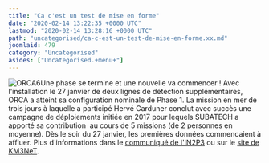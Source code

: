 ```yaml
---
title: "Ca c'est un test de mise en forme"
date: "2020-02-14 13:22:35 +0000 UTC"
lastmod: "2020-02-14 13:28:16 +0000 UTC"
path: "uncategorised/ca-c-est-un-test-de-mise-en-forme.xx.md"
joomlaid: 479
category: "Uncategorised"
asides: ["Uncategorised.+menu+"]
---
```

![ORCA6](images/KM3NeT/ORCA6.jpeg)Une phase se termine et une nouvelle va commencer ! Avec l'installation le 27 janvier de deux lignes de détection supplémentaires, ORCA a atteint sa configuration nominale de Phase 1. La mission en mer de trois jours à laquelle a participé Hervé Carduner conclut avec succès une campagne de déploiements initiée en 2017 pour lequels SUBATECH a apporté sa contribution  au cours de 5 missions (de 2 personnes en moyenne). Dès le soir du 27 janvier, les premières données commencaient à affluer. Plus d'informations dans le [communiqué de l'IN2P3](https://in2p3.cnrs.fr/fr/cnrsinfo/km3net-capte-ses-premiers-neutrinos-avec-six-lignes) ou sur le [site de KM3NeT](https://www.km3net.org/orca6-completed/).
